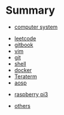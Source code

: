 # Summary

<!--* [introduction]-->
<!--* [specification]-->
* [computer system](content/computer_system/cs.md)
<!-- * [C skill] -->
* [leetcode](content/leetcode/leetcode.md)
* [gitbook](content/gitbook/gitbook.md)
* [vim](content/vim/vim.md)
* [git](content/git/git.md)
* [shell](content/shell/shell.md)
* [docker](content/docker/docker.md)
* [Teraterm](content/teraterm/teraterm.md)
* [aosp](content/aosp/aosp.md)
<!--* [raspberry pi](content/rpi/rpi.md)-->
* [raspberry pi3](content/raspberry/raspberry.md)
<!--* [Building Root]-->
* [others](content/others/others.md)

